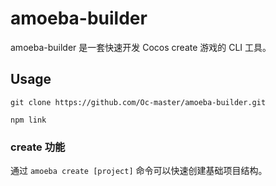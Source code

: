 # amoeba-builder
amoeba-builder 是一套快速开发 Cocos create 游戏的 CLI 工具。

## Usage
``` shell
git clone https://github.com/Oc-master/amoeba-builder.git

npm link
```

### create 功能
通过 `amoeba create [project]` 命令可以快速创建基础项目结构。
